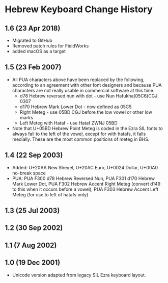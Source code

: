 Hebrew Keyboard Change History
=======================

1.6 (23 Apr 2018)
-----------------
* Migrated to GitHub
* Removed patch rules for FieldWorks
* added macOS as a target

1.5 (23 Feb 2007)
-----------------

*  All PUA characters above have been replaced by the following, according to an agreement with other font designers and because PUA characters are not really usable in commercial software at this time.
    * d78 Hebrew reversed nun with dot - use Nun Hafukha(05C6)CGJ 0307
    * d170 Hebrew Mark Lower Dot - now defined as 05C5
    * Right Meteg - use 05BD CGJ before the low vowel or other low marks
    * Left Meteg with Hataf - use Hataf ZWNJ 05BD
* Note that U+05BD Hebrew Point Meteg is coded in the Ezra SIL fonts to always fall to the left of the vowel, except for with hatafs, it falls medially. These are the most common positions of meteg in BHS.

1.4 (22 Sep 2003)
-----------------

* Added: U+20AA New Sheqel, U+20AC Euro, U+0024 Dollar, U+00A0 no-break space
* PUA: PUA F300 d78 Hebrew Reversed Nun, PUA F301 d170 Hebrew Mark Lower Dot, PUA F302 Hebrew Accent Right Meteg (convert d149 to this when it occurs before a vowel), PUA F303 Hebrew Accent Left Meteg (for use to left of hatafs only)

1.3 (25 Jul 2003)
-----------------

1.2 (30 Sep 2002)
-----------------

1.1 (7 Aug 2002)
-----------------

1.0  (19 Dec 2001)
-----------------
* Unicode version adapted from legacy SIL Ezra keyboard layout.
